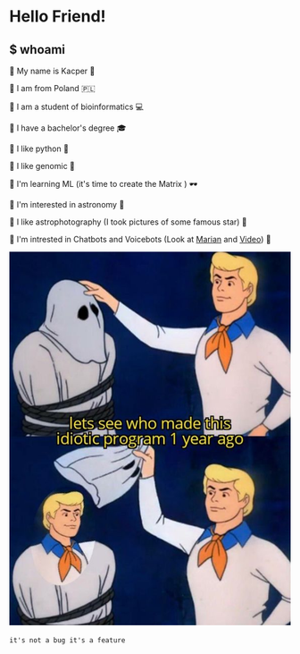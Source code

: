 # Hello Friend!


## $ whoami

:floppy_disk: My name is Kacper :octopus:

:floppy_disk: I am from Poland :poland:

:floppy_disk: I am a student of bioinformatics :computer:

:floppy_disk: I have a bachelor's degree :mortar_board:

:floppy_disk: I like python :snake:

:floppy_disk: I like genomic :dna:

:floppy_disk: I'm learning ML (it's time to create the Matrix ) :dark_sunglasses:

:floppy_disk: I'm interested in astronomy :telescope:

:floppy_disk: I like astrophotography (I took pictures of some famous star) :milky_way:

:floppy_disk: I'm intrested in Chatbots and Voicebots (Look at [Marian](https://github.com/AvirFrog/Marian) and [Video](https://www.youtube.com/watch?v=Prba0D_Ap-w)) :robot:

![Me](https://github.com/AvirFrog/AvirFrog/blob/main/img/ItsMe.png)



`it's not a bug it's a feature`
